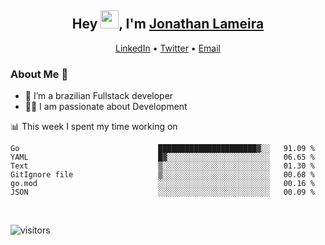 <h2 align="center">Hey <img src="https://github.com/TheDudeThatCode/TheDudeThatCode/blob/master/Assets/Hi.gif" width="29">, I'm <a href="https://www.linkedin.com/in/jonathanlameira/">Jonathan Lameira</a></h2>
<p align="center">
  <a href="https://www.linkedin.com/in/jonathanlameira/">LinkedIn</a> •
  <a href="https://twitter.com/jlameira">Twitter</a> •
  <a href="mailto:jlameira@gmail.com">Email</a>
</p>

### About Me 🚀
- 🌱  I’m a brazilian Fullstack developer</br>
- 👨‍💻  I am passionate about Development</br>

<!-- ![Jonathan Lameira github stats](https://github-readme-stats.vercel.app/api?username=jlameirameli&show_icons=true&hide_border=true)&nbsp;&nbsp; -->

📊 This week I spent my time working on
<!--START_SECTION:waka-->

```text
Go                               ██████████████████████▓░░   91.09 %
YAML                             █▓░░░░░░░░░░░░░░░░░░░░░░░   06.65 %
Text                             ▒░░░░░░░░░░░░░░░░░░░░░░░░   01.30 %
GitIgnore file                   ▒░░░░░░░░░░░░░░░░░░░░░░░░   00.68 %
go.mod                           ░░░░░░░░░░░░░░░░░░░░░░░░░   00.16 %
JSON                             ░░░░░░░░░░░░░░░░░░░░░░░░░   00.09 %
```

<!--END_SECTION:waka-->

<br />

![visitors](https://visitor-badge.laobi.icu/badge?page_id=jlameira.jlameira)
